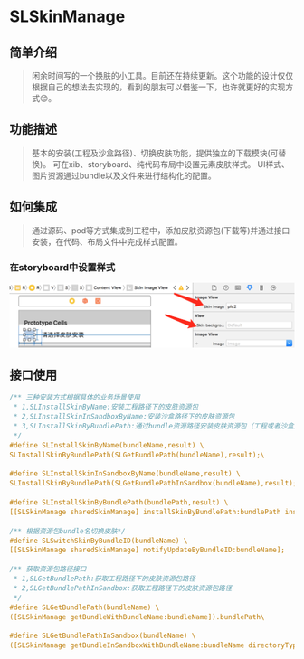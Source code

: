 # SLSkinManage
## 简单介绍

>闲余时间写的一个换肤的小工具。目前还在持续更新。这个功能的设计仅仅根据自己的想法去实现的，看到的朋友可以借鉴一下，也许就更好的实现方式😊。

## 功能描述

>基本的安装(工程及沙盒路径)、切换皮肤功能，提供独立的下载模块(可替换)。
>可在xib、storyboard、纯代码布局中设置元素皮肤样式。
>UI样式、图片资源通过bundle以及文件来进行结构化的配置。

## 如何集成

>通过源码、pod等方式集成到工程中，添加皮肤资源包(下载等)并通过接口安装，在代码、布局文件中完成样式配置。
### 在storyboard中设置样式
![storyborad](https://github.com/lishuailibertine/SLSkinManage/blob/master/images/stordboard%402x.png)

## 接口使用

```objective-c
/** 三种安装方式根据具体的业务场景使用
 * 1,SLInstallSkinByName:安装工程路径下的皮肤资源包
 * 2,SLInstallSkinInSandboxByName:安装沙盒路径下的皮肤资源包
 * 3,SLInstallSkinByBundlePath:通过bundle资源路径安装皮肤资源包（工程或者沙盒）
 */
#define SLInstallSkinByName(bundleName,result) \
SLInstallSkinByBundlePath(SLGetBundlePath(bundleName),result);\

#define SLInstallSkinInSandboxByName(bundleName,result) \
SLInstallSkinByBundlePath(SLGetBundlePathInSandbox(bundleName),result);\

#define SLInstallSkinByBundlePath(bundlePath,result) \
[[SLSkinManage sharedSkinManage] installSkinByBundlePath:bundlePath installResult:result];\

/** 根据资源包bundle名切换皮肤*/
#define SLSwitchSkinByBundleID(bundleName) \
[[SLSkinManage sharedSkinManage] notifyUpdateByBundleID:bundleName];

/** 获取资源包路径接口
 * 1,SLGetBundlePath:获取工程路径下的皮肤资源包路径
 * 2,SLGetBundlePathInSandbox:获取工程路径下的皮肤资源包路径
 */
#define SLGetBundlePath(bundleName) \
([SLSkinManage getBundleWithBundleName:bundleName]).bundlePath\

#define SLGetBundlePathInSandbox(bundleName) \
([SLSkinManage getBundleInSandboxWithBundleName:bundleName directoryType:HBSkinDownloadDirectory inDirectory:HBSkinDownloadSubDirectory]).bundlePath\
```
